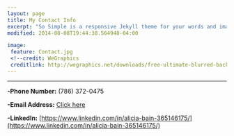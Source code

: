 ```yaml
---
layout: page
title: My Contact Info
excerpt: "So Simple is a responsive Jekyll theme for your words and images."
modified: 2014-08-08T19:44:38.564948-04:00

image:
 feature: Contact.jpg
 <!--credit: WeGraphics
 creditlink: http://wegraphics.net/downloads/free-ultimate-blurred-background-pack/ -->
---
```


<!--Looking for a simple, responsive, theme for your Jekyll powered blog? Well look no further. Here be **So Simple Theme**, the follow up to [**Minimal Mistakes**](http://mmistakes.github.io/minimal-mistakes) --- by designer slash illustrator [Michael Rose](http://mademistakes.com).-->

<hr/>


**-Phone Number:** (786) 372-0475‬

**-Email Address:** <a href="mailto:aliciabain2610@gmail.com">Click here</a>

**-LinkedIn:** [https://www.linkedin.com/in/alicia-bain-365146175/](https://www.linkedin.com/in/alicia-bain-365146175/)
